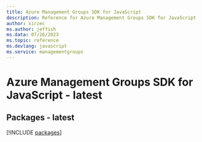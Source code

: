 ```yaml
---
title: Azure Management Groups SDK for JavaScript
description: Reference for Azure Management Groups SDK for JavaScript
author: xirzec
ms.author: jeffish
ms.data: 07/26/2023
ms.topic: reference
ms.devlang: javascript
ms.service: managementgroups
---
```

# Azure Management Groups SDK for JavaScript - latest
## Packages - latest
[!INCLUDE [packages](management-groups-index.md)]